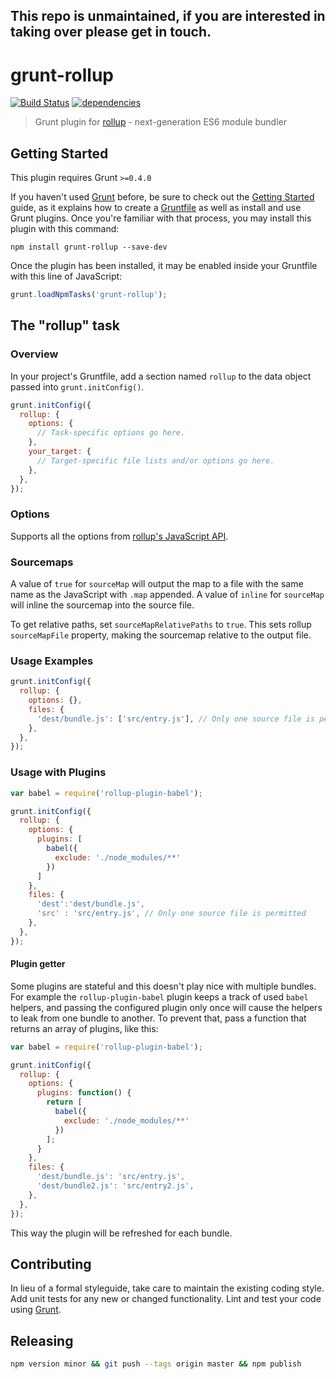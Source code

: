 ## This repo is unmaintained, if you are interested in taking over please get in touch.

# grunt-rollup
[![Build Status](https://travis-ci.org/chrisprice/grunt-rollup.svg)](https://travis-ci.org/chrisprice/grunt-rollup)
[![dependencies](https://david-dm.org/chrisprice/grunt-rollup.svg)](https://david-dm.org/chrisprice/grunt-rollup)

> Grunt plugin for [rollup](https://github.com/rollup/rollup) - next-generation ES6 module bundler

## Getting Started
This plugin requires Grunt `>=0.4.0`

If you haven't used [Grunt](http://gruntjs.com/) before, be sure to check out the [Getting Started](http://gruntjs.com/getting-started) guide, as it explains how to create a [Gruntfile](http://gruntjs.com/sample-gruntfile) as well as install and use Grunt plugins. Once you're familiar with that process, you may install this plugin with this command:

```shell
npm install grunt-rollup --save-dev
```

Once the plugin has been installed, it may be enabled inside your Gruntfile with this line of JavaScript:

```js
grunt.loadNpmTasks('grunt-rollup');
```

## The "rollup" task

### Overview
In your project's Gruntfile, add a section named `rollup` to the data object passed into `grunt.initConfig()`.

```js
grunt.initConfig({
  rollup: {
    options: {
      // Task-specific options go here.
    },
    your_target: {
      // Target-specific file lists and/or options go here.
    },
  },
});
```

### Options

Supports all the options from [rollup's JavaScript API](https://github.com/rollup/rollup/wiki/JavaScript-API).


### Sourcemaps
A value of `true` for `sourceMap` will output the map to a file with the same name as the JavaScript with `.map` appended. A value of `inline` for `sourceMap` will inline the sourcemap into the source file.

To get relative paths, set `sourceMapRelativePaths` to `true`. This sets rollup `sourceMapFile` property, making the sourcemap relative to the output file.

### Usage Examples

```js
grunt.initConfig({
  rollup: {
    options: {},
    files: {
      'dest/bundle.js': ['src/entry.js'], // Only one source file is permitted
    },
  },
});
```

### Usage with Plugins

```js
var babel = require('rollup-plugin-babel');

grunt.initConfig({
  rollup: {
    options: {
      plugins: [
        babel({
          exclude: './node_modules/**'
        })
      ]
    },
    files: {
      'dest':'dest/bundle.js',
      'src' : 'src/entry.js', // Only one source file is permitted
    },
  },
});
```

#### Plugin getter

Some plugins are stateful and this doesn't play nice with multiple bundles. For example the `rollup-plugin-babel` plugin keeps a track of used `babel` helpers, and passing the configured plugin only once will cause the helpers to leak from one bundle to another. To prevent that, pass a function that returns an array of plugins, like this:

```js
var babel = require('rollup-plugin-babel');

grunt.initConfig({
  rollup: {
    options: {
      plugins: function() {
        return [
          babel({
            exclude: './node_modules/**'
          })
        ];
      }
    },
    files: {
      'dest/bundle.js': 'src/entry.js',
      'dest/bundle2.js': 'src/entry2.js',
    },
  },
});
```

This way the plugin will be refreshed for each bundle.

## Contributing
In lieu of a formal styleguide, take care to maintain the existing coding style. Add unit tests for any new or changed functionality. Lint and test your code using [Grunt](http://gruntjs.com/).

## Releasing

```bash
npm version minor && git push --tags origin master && npm publish
```

